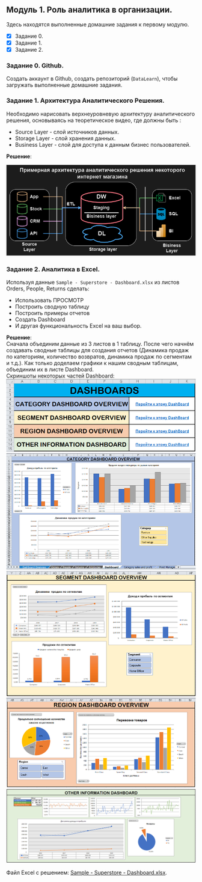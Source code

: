 ## Модуль 1. Роль аналитика в организации.  
Здесь находятся выполненные домашние задания к первому модулю.  
- [x] Задание 0.
- [x] Задание 1.
- [x] Задание 2.
      
### Задание 0. Github. 
Создать аккаунт в Github, создать репозиторий (`DataLearn`), чтобы загружать выполненные домашние задания.
### Задание 1. Архитектура Аналитического Решения.  
Необходимо нарисовать верхнеуровневую архитектуру аналитического решения, основываясь на теоретическое видео, где должны быть :
- Source Layer - слой источников данных.
- Storage Layer - слой хранения данных.
- Business Layer - слой для доступа к данным бизнес пользователей.
  
**Решение**:  
  
![Архитектура аналитического решения](https://github.com/f0rest-mAker/DataLearn/blob/main/DE-101/Module1/Architecture%20of%20analytical%20solutions.png)  

### Задание 2. Аналитика в Excel.  
Используя данные `Sample - Superstore - Dashboard.xlsx` из листов Orders, People, Returns сделать:
- Использовать ПРОСМОТР
- Построить сводную таблицу
- Построить примеры отчетов
- Создать Dashboard
- И другая функциональность Excel на ваш выбор.

**Решение**:  
Сначала объединим данные из 3 листов в 1 таблицу. После чего начнём создавать сводные таблицы для создания отчетов (Динамика продаж по категориям, количество возвратов, динамика продаж по сегментам и т.д.). Как только доделаем графики к нашим сводным таблицам, объединим их в листе Dashboard.  
Скриншоты некоторых частей Dashboard:  
![image](https://github.com/f0rest-mAker/DataLearn/blob/4594c2ad25159ed5d33c9a35fed61dcb32af0868/DE-101/Module1/screenshots/scrshot1.png)  
![image](https://github.com/f0rest-mAker/DataLearn/blob/4594c2ad25159ed5d33c9a35fed61dcb32af0868/DE-101/Module1/screenshots/scrshot2.png)  
![image](https://github.com/f0rest-mAker/DataLearn/blob/4594c2ad25159ed5d33c9a35fed61dcb32af0868/DE-101/Module1/screenshots/scrshot3.png)  
![image](https://github.com/f0rest-mAker/DataLearn/blob/4594c2ad25159ed5d33c9a35fed61dcb32af0868/DE-101/Module1/screenshots/scrshot4.png)  
![image](https://github.com/f0rest-mAker/DataLearn/blob/4594c2ad25159ed5d33c9a35fed61dcb32af0868/DE-101/Module1/screenshots/scrshot5.png)  
  
Файл Excel с решением: [Sample - Superstore - Dashboard.xlsx](https://github.com/f0rest-mAker/DataLearn/blob/29d4941717ebfa884773c4812a6371187151eda1/DE-101/Module1/Sample%20-%20Superstore%20-%20Dashboard.xlsx).
